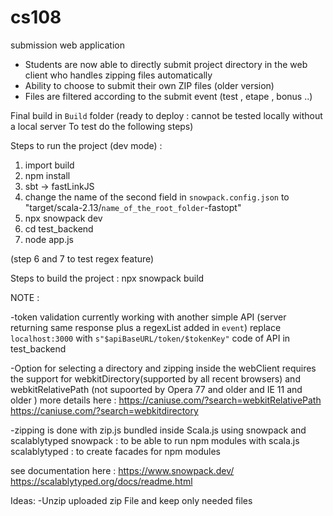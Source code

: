 # cs108


submission web application

+ Students are now able to directly submit project directory in the web client who handles zipping files automatically
+ Ability to choose to submit their own ZIP files (older version)
+ Files are filtered according to the submit event (test , etape , bonus ..)


Final build in `Build` folder (ready to deploy : cannot be tested locally without a local server To test do the following steps)



Steps to run the project (dev mode) :
 
 1. import build 
 2. npm install 
 3. sbt -> fastLinkJS
 4. change the name of the second field in `snowpack.config.json` to "target/scala-2.13/`name_of_the_root_folder`-fastopt"
 5. npx snowpack dev
 6. cd test_backend
 7. node app.js
 
 
 (step 6 and 7 to test regex feature)
 
Steps to build the project : 
  npx snowpack build
  
  
  NOTE : 
  
 -token validation currently working with another simple API (server returning same response plus a regexList added in `event`) 
 replace `localhost:3000` with `s"$apiBaseURL/token/$tokenKey"`
 code of API in test_backend
 
 -Option for selecting a directory and zipping inside the webClient requires the support for webkitDirectory(supported by all recent browsers) and webkitRelativePath
 (not supoorted by Opera 77 and older  and IE 11 and older )
 more details here : https://caniuse.com/?search=webkitRelativePath  
                     https://caniuse.com/?search=webkitdirectory
                     
 -zipping is done with zip.js bundled inside Scala.js using snowpack and scalablytyped 
 snowpack : to be able to run npm modules with scala.js
 scalablytyped : to create facades for npm modules
 
 see documentation here : https://www.snowpack.dev/
                          https://scalablytyped.org/docs/readme.html
                          
                          
 Ideas: 
 -Unzip uploaded zip File and keep only needed files
 
 

